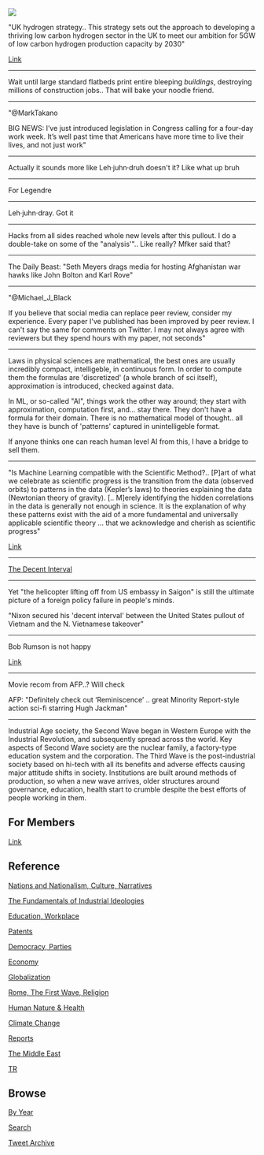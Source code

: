 
<img src="https://drive.google.com/uc?export=view&id=1B2wf9R7AMH1d7Vw6e2mucLbIQ5NSjir7"/>



"UK hydrogen strategy.. This strategy sets out the approach to
developing a thriving low carbon hydrogen sector in the UK to meet our
ambition for 5GW of low carbon hydrogen production capacity by 2030"

[Link](https://www.gov.uk/government/publications/uk-hydrogen-strategy)

---

Wait until large standard flatbeds print entire bleeping *buildings*,
destroying millions of construction jobs.. That will bake your noodle
friend.

---

"@MarkTakano

BIG NEWS: I’ve just introduced legislation in Congress calling for a
four-day work week. It’s well past time that Americans have more time
to live their lives, and not just work"

---

Actually it sounds more like Leh·juhn·druh doesn't it? Like what up bruh

---

For Legendre

---

Leh·juhn·dray. Got it

---

Hacks from all sides reached whole new levels after this pullout.  I
do a double-take on some of the "analysis'".. Like really? Mfker said
that?

---

The Daily Beast: "Seth Meyers drags media for hosting Afghanistan war
hawks like John Bolton and Karl Rove"

---

"@Michael_J_Black

If you believe that social media can replace peer review, consider my
experience. Every paper I've published has been improved by peer
review. I can't say the same for comments on Twitter. I may not always
agree with reviewers but they spend hours with my paper, not seconds"

---

Laws in physical sciences are mathematical, the best ones are usually
incredibly compact, intelligeble, in continuous form. In order to
compute them the formulas are 'discretized' (a whole branch of sci
itself), approximation is introduced, checked against data.

In ML, or so-called "AI", things work the other way around; they start
with approximation, computation first, and... stay there. They don't
have a formula for their domain. There is no mathematical model of
thought.. all they have is bunch of 'patterns' captured in
unintelligeble format.

If anyone thinks one can reach human level AI from this, I have a
bridge to sell them.

---

"Is Machine Learning compatible with the Scientific Method?.. [P]art
of what we celebrate as scientific progress is the transition from the
data (observed orbits) to patterns in the data (Kepler’s laws) to
theories explaining the data (Newtonian theory of
gravity). [.. M]erely identifying the hidden correlations in the data
is generally not enough in science. It is the explanation of why these
patterns exist with the aid of a more fundamental and universally
applicable scientific theory ... that we acknowledge and cherish as
scientific progress"

[Link](https://medium.com/@amuthanar/is-machine-learning-compatible-with-the-scientific-method-c416e3dfa7b0)

---

[The Decent Interval](https://millercenter.org/the-presidency/educational-resources/nixon-kissinger-and-the-decent-interval)

---

Yet "the helicopter lifting off from US embassy in Saigon" is still
the ultimate picture of a foreign policy failure in people's minds.

"Nixon secured his 'decent interval' between the United States pullout
of Vietnam and the N. Vietnamese takeover"

---

Bob Rumson is not happy

[Link](https://twitter.com/BillKristol/status/1427375172311568391)

---

Movie recom from AFP..? Will check

AFP: "Definitely check out ‘Reminiscence’ .. great Minority
Report-style action sci-fi starring Hugh Jackman"

---

Industrial Age society, the Second Wave began in Western Europe with
the Industrial Revolution, and subsequently spread across the
world. Key aspects of Second Wave society are the nuclear family, a
factory-type education system and the corporation. The Third Wave is
the post-industrial society based on hi-tech with all its benefits and
adverse effects causing major attitude shifts in society. Institutions
are built around methods of production, so when a new wave arrives,
older structures around governance, education, health start to crumble
despite the best efforts of people working in them.

## For Members

[Link](https://thirdwave-members.herokuapp.com)

## Reference

[Nations and Nationalism, Culture, Narratives](/2013/02/nations-and-nationalism.md)

[The Fundamentals of Industrial Ideologies](/2011/04/fundamentals-of-industrial-ideologies.md)

[Education, Workplace](2017/09/education-workplace.md)

[Patents](/2018/09/patents.md)

[Democracy, Parties](/2016/11/democracy.md)

[Economy](/2018/05/economy.md)

[Globalization](/2018/09/globalization.md)

[Rome, The First Wave, Religion](/2017/12/rome.md)

[Human Nature & Health](/2020/07/human-nature.md)

[Climate Change](/2018/12/climate.md)

[Reports](/2019/05/reports.md)

[The Middle East](/2019/07/middleeast.md)

[TR](../tr)

## Browse

[By Year](years.md)

[Search](search.html)

[Tweet Archive](/tweets/README.md)


